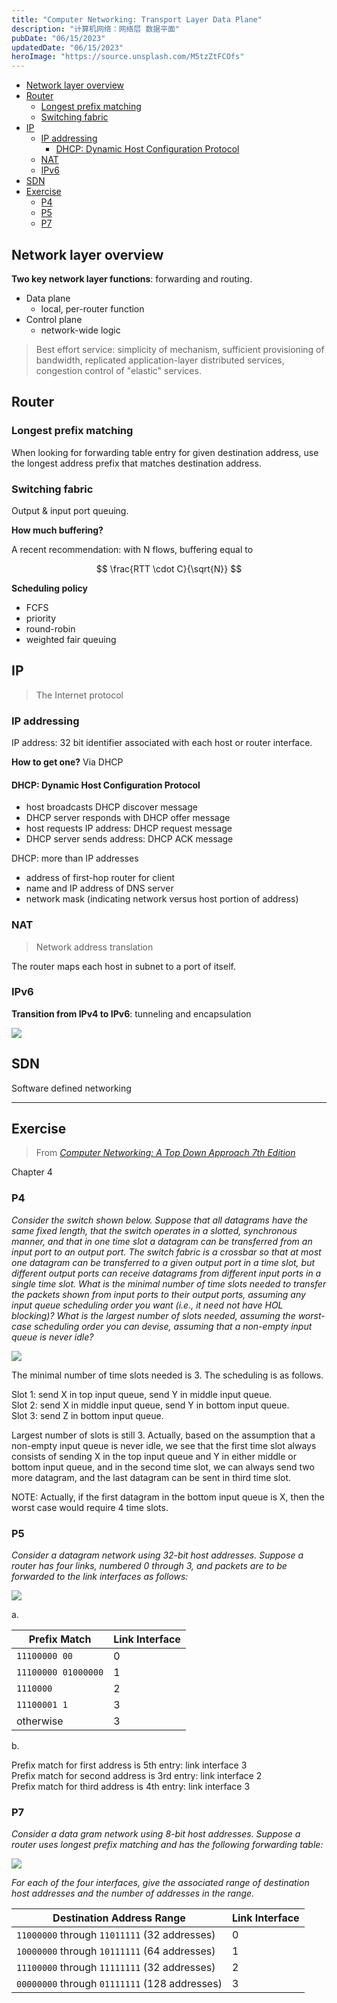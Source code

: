 ```yaml
---
title: "Computer Networking: Transport Layer Data Plane"
description: "计算机网络：网络层 数据平面"
pubDate: "06/15/2023"
updatedDate: "06/15/2023"
heroImage: "https://source.unsplash.com/M5tzZtFCOfs"
---
```


<!--toc:start-->
- [Network layer overview](#network-layer-overview)
- [Router](#router)
  - [Longest prefix matching](#longest-prefix-matching)
  - [Switching fabric](#switching-fabric)
- [IP](#ip)
  - [IP addressing](#ip-addressing)
    - [DHCP: Dynamic Host Configuration Protocol](#dhcp-dynamic-host-configuration-protocol)
  - [NAT](#nat)
  - [IPv6](#ipv6)
- [SDN](#sdn)
- [Exercise](#exercise)
  - [P4](#p4)
  - [P5](#p5)
  - [P7](#p7)
<!--toc:end-->

## Network layer overview

**Two key network layer functions**: forwarding and routing.

- Data plane
    - local, per-router function
- Control plane
    - network-wide logic

> Best effort service: simplicity of mechanism,
sufficient provisioning of bandwidth, replicated application-layer distributed services,
congestion control of "elastic" services.

## Router

### Longest prefix matching

When looking for forwarding table entry for given destination address,
use the longest address prefix that matches destination address.

### Switching fabric

Output & input port queuing.

**How much buffering?**

A recent recommendation: with N flows, buffering equal to

$$
\frac{RTT \cdot C}{\sqrt{N}}
$$

**Scheduling policy**
- FCFS
- priority
- round-robin
- weighted fair queuing

## IP

> The Internet protocol

### IP addressing

IP address: 32 bit identifier associated with each host or router interface.

**How to get one?** Via DHCP

#### DHCP: Dynamic Host Configuration Protocol

- host broadcasts DHCP discover message
- DHCP server responds with DHCP offer message
- host requests IP address: DHCP request message
- DHCP server sends address: DHCP ACK message

DHCP: more than IP addresses
- address of first-hop router for client
- name and IP address of DNS server
- network mask (indicating network versus host portion of address)

### NAT

> Network address translation

The router maps each host in subnet to a port of itself.

### IPv6

**Transition from IPv4 to IPv6**: tunneling and encapsulation

![](../../../assets/computer_networking/v6v4tunneling.png)

## SDN

Software defined networking

---

## Exercise

> From [*Computer Networking: A Top Down Approach 7th Edition*](https://gaia.cs.umass.edu/kurose_ross/online_lectures.htm)

Chapter 4

### P4

*Consider the switch shown below. Suppose that all datagrams have the same fixed length,
that the switch operates in a slotted, synchronous manner, and that in one time slot a datagram
can be transferred from an input port to an output port. The switch fabric is a crossbar so that at
most one datagram can be transferred to a given output port in a time slot, but different output
ports can receive datagrams from different input ports in a single time slot. What is the minimal
number of time slots needed to transfer the packets shown from input ports to their output ports,
assuming any input queue scheduling order you want (i.e., it need not have HOL blocking)?
What is the largest number of slots needed, assuming the worst-case scheduling order you can
devise, assuming that a non-empty input queue is never idle?*

![](../../../assets/computer_networking/c4p4.png)

The minimal number of time slots needed is 3. The scheduling is as follows.

Slot 1: send X in top input queue, send Y in middle input queue.  
Slot 2: send X in middle input queue, send Y in bottom input queue.  
Slot 3: send Z in bottom input queue.

Largest number of slots is still 3. Actually, based on the assumption that a non-empty
input queue is never idle, we see that the first time slot always consists of sending X in
the top input queue and Y in either middle or bottom input queue, and in the second time
slot, we can always send two more datagram, and the last datagram can be sent in third
time slot.

NOTE: Actually, if the first datagram in the bottom input queue is X, then the worst case
would require 4 time slots.

### P5


*Consider a datagram network using 32-bit host addresses. Suppose a router has four links,
numbered 0 through 3, and packets are to be forwarded to the link interfaces as follows:*


![](../../../assets/computer_networking/c4p5.png)

a.

| Prefix Match        | Link Interface |
|---------------------|----------------|
| `11100000 00`       | 0              |
| `11100000 01000000` | 1              |
| `1110000`           | 2              |
| `11100001 1`        | 3              |
| otherwise           | 3              |

b.

Prefix match for first address is 5th entry: link interface 3  
Prefix match for second address is 3rd entry: link interface 2  
Prefix match for third address is 4th entry: link interface 3  

### P7

*Consider a data gram network using 8-bit host addresses.
Suppose a router uses longest prefix matching and has
the following forwarding table:*

![](../../../assets/computer_networking/c4p7.png)

*For each of the four interfaces,
give the associated range of destination host addresses and the
number of addresses in the range.*

| Destination Address Range                    | Link Interface |
|----------------------------------------------|----------------|
| `11000000` through `11011111` (32 addresses) | 0              |
| `10000000` through `10111111` (64 addresses) | 1              |
| `11100000` through `11111111` (32 addresses) | 2              |
| `00000000` through `01111111` (128 addresses)| 3              |

